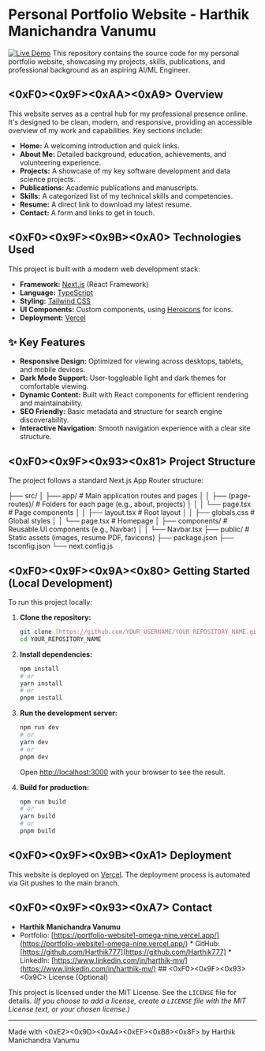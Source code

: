 # Personal Portfolio Website - Harthik Manichandra Vanumu

[![Live Demo](https://img.shields.io/badge/View%20Portfolio-Live%20Demo-brightgreen?style=for-the-badge)](https://portfolio-website1-omega-nine.vercel.app/) This repository contains the source code for my personal portfolio website, showcasing my projects, skills, publications, and professional background as an aspiring AI/ML Engineer.

## <0xF0><0x9F><0xAA><0xA9> Overview

This website serves as a central hub for my professional presence online. It's designed to be clean, modern, and responsive, providing an accessible overview of my work and capabilities. Key sections include:

* **Home:** A welcoming introduction and quick links.
* **About Me:** Detailed background, education, achievements, and volunteering experience.
* **Projects:** A showcase of my key software development and data science projects.
* **Publications:** Academic publications and manuscripts.
* **Skills:** A categorized list of my technical skills and competencies.
* **Resume:** A direct link to download my latest resume.
* **Contact:** A form and links to get in touch.

## <0xF0><0x9F><0x9B><0xA0> Technologies Used

This project is built with a modern web development stack:

* **Framework:** [Next.js](https://nextjs.org/) (React Framework)
* **Language:** [TypeScript](https://www.typescriptlang.org/)
* **Styling:** [Tailwind CSS](https://tailwindcss.com/)
* **UI Components:** Custom components, using [Heroicons](https://heroicons.com/) for icons.
* **Deployment:** [Vercel](https://vercel.com/)

## ✨ Key Features

* **Responsive Design:** Optimized for viewing across desktops, tablets, and mobile devices.
* **Dark Mode Support:** User-toggleable light and dark themes for comfortable viewing.
* **Dynamic Content:** Built with React components for efficient rendering and maintainability.
* **SEO Friendly:** Basic metadata and structure for search engine discoverability.
* **Interactive Navigation:** Smooth navigation experience with a clear site structure.

## <0xF0><0x9F><0x93><0x81> Project Structure

The project follows a standard Next.js App Router structure:


├── src/
│   ├── app/                  # Main application routes and pages
│   │   ├── (page-routes)/    # Folders for each page (e.g., about, projects)
│   │   │   └── page.tsx      # Page components
│   │   ├── layout.tsx        # Root layout
│   │   ├── globals.css       # Global styles
│   │   └── page.tsx          # Homepage
│   ├── components/           # Reusable UI components (e.g., Navbar)
│   │   └── Navbar.tsx
├── public/                   # Static assets (images, resume PDF, favicons)
├── package.json
├── tsconfig.json
└── next.config.js


## <0xF0><0x9F><0x9A><0x80> Getting Started (Local Development)

To run this project locally:

1.  **Clone the repository:**
    ```bash
    git clone [https://github.com/YOUR_USERNAME/YOUR_REPOSITORY_NAME.git](https://github.com/YOUR_USERNAME/YOUR_REPOSITORY_NAME.git) # Replace with your repo URL
    cd YOUR_REPOSITORY_NAME
    ```

2.  **Install dependencies:**
    ```bash
    npm install
    # or
    yarn install
    # or
    pnpm install
    ```

3.  **Run the development server:**
    ```bash
    npm run dev
    # or
    yarn dev
    # or
    pnpm dev
    ```
    Open [http://localhost:3000](http://localhost:3000) with your browser to see the result.

4.  **Build for production:**
    ```bash
    npm run build
    # or
    yarn build
    # or
    pnpm build
    ```

## <0xF0><0x9F><0x9B><0xA1> Deployment

This website is deployed on [Vercel](https://vercel.com/). The deployment process is automated via Git pushes to the main branch.

## <0xF0><0x9F><0x93><0xA7> Contact

* **Harthik Manichandra Vanumu**
* Portfolio: [https://portfolio-website1-omega-nine.vercel.app/](https://portfolio-website1-omega-nine.vercel.app/) * GitHub: [https://github.com/Harthik777](https://github.com/Harthik777) * LinkedIn: [https://www.linkedin.com/in/harthik-mv/](https://www.linkedin.com/in/harthik-mv/) ## <0xF0><0x9F><0x93><0x9C> License (Optional)

This project is licensed under the MIT License. See the `LICENSE` file for details.
*(If you choose to add a license, create a `LICENSE` file with the MIT License text, or your chosen license.)*

---

Made with <0xE2><0x9D><0xA4><0xEF><0xB8><0x8F> by Harthik Manichandra Vanumu
